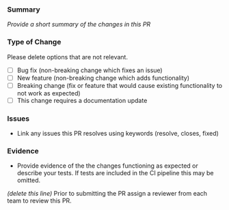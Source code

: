 ### Summary

_Provide a short summary of the changes in this PR_

### Type of Change

Please delete options that are not relevant.

-   [ ] Bug fix (non-breaking change which fixes an issue)
-   [ ] New feature (non-breaking change which adds functionality)
-   [ ] Breaking change (fix or feature that would cause existing functionality to not work as expected)
-   [ ] This change requires a documentation update

### Issues

-   Link any issues this PR resolves using keywords (resolve, closes, fixed)

### Evidence

-   Provide evidence of the the changes functioning as expected or describe your tests. If tests are included in the CI pipeline this may be omitted.

_(delete this line)_ Prior to submitting the PR assign a reviewer from each team to review this PR.
